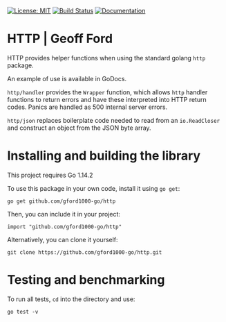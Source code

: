 [![License: MIT](https://img.shields.io/badge/License-MIT-blue.svg)](https://en.wikipedia.org/wiki/MIT_License)
[![Build Status](https://travis-ci.org/gford1000-go/http.svg?branch=master)](https://travis-ci.org/gford1000-go/http)
[![Documentation](https://img.shields.io/badge/Documentation-GoDoc-green.svg)](https://godoc.org/github.com/gford1000-go/http)


HTTP | Geoff Ford
=================

HTTP provides helper functions when using the standard golang `http` package.

An example of use is available in GoDocs.

`http/handler` provides the `Wrapper` function, which allows `http` handler functions to return errors
and have these interpreted into HTTP return codes.  Panics are handled as 500 internal server errors.

`http/json` replaces boilerplate code needed to read from an `io.ReadCloser` and construct an object from the
JSON byte array.

Installing and building the library
===================================

This project requires Go 1.14.2

To use this package in your own code, install it using `go get`:

    go get github.com/gford1000-go/http

Then, you can include it in your project:

	import "github.com/gford1000-go/http"

Alternatively, you can clone it yourself:

    git clone https://github.com/gford1000-go/http.git

Testing and benchmarking
========================

To run all tests, `cd` into the directory and use:

	go test -v

